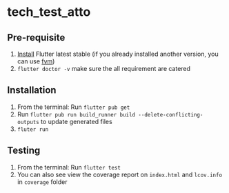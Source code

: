 # tech_test_atto

## Pre-requisite

1. [Install](https://docs.flutter.dev/get-started/install) Flutter latest stable (if you already installed another version, you can use [fvm](https://fvm.app/))
2. `flutter doctor -v` make sure the all requirement are catered

## Installation

1. From the terminal: Run `flutter pub get`
2. Run `flutter pub run build_runner build --delete-conflicting-outputs` to update generated files
3. `fluter run`


## Testing
1. From the terminal: Run `flutter test`
2. You can also see view the coverage report on `index.html` and `lcov.info` in `coverage` folder

